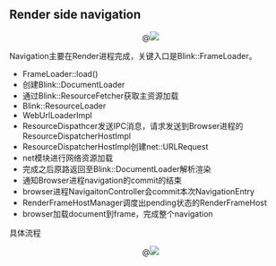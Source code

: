 ## Render side navigation



<center>
  @<img src = "20170803103856686"/>
</center>



Navigation主要在Render进程完成，关键入口是Blink::FrameLoader。

- FrameLoader::load()
- 创建Blink::DocumentLoader
- 通过Blink::ResourceFetcher获取主资源加载
- Blink::ResourceLoader
- WebUrlLoaderImpl
- ResourceDispathcer发送IPC消息，请求发送到Browser进程的ResourceDispatcherHostImpl
- ResourceDispatcherHostImpl创建net::URLRequest
- net模块进行网络资源加载
- 完成之后原路返回至Blink::DocumentLoader解析渲染
- 通知Browser进程navigation的commit的结束
- browser进程NavigaitonController会commit本次NavigationEntry
- RenderFrameHostManager调度出pending状态的RenderFrameHost
- browser加载document到frame，完成整个navigation



具体流程

<center>
  @<img src = "20170803110953165"/>
</center>

